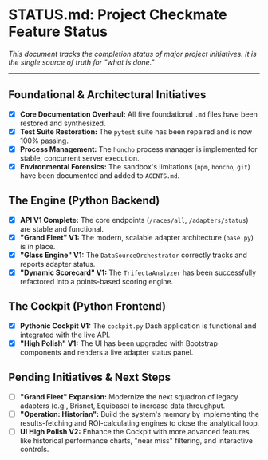 # STATUS.md: Project Checkmate Feature Status

*This document tracks the completion status of major project initiatives. It is the single source of truth for "what is done."*

---

## Foundational & Architectural Initiatives

- [x] **Core Documentation Overhaul:** All five foundational `.md` files have been restored and synthesized.
- [x] **Test Suite Restoration:** The `pytest` suite has been repaired and is now 100% passing.
- [x] **Process Management:** The `honcho` process manager is implemented for stable, concurrent server execution.
- [x] **Environmental Forensics:** The sandbox's limitations (`npm`, `honcho`, `git`) have been documented and added to `AGENTS.md`.

## The Engine (Python Backend)

- [x] **API V1 Complete:** The core endpoints (`/races/all`, `/adapters/status`) are stable and functional.
- [x] **"Grand Fleet" V1:** The modern, scalable adapter architecture (`base.py`) is in place.
- [x] **"Glass Engine" V1:** The `DataSourceOrchestrator` correctly tracks and reports adapter status.
- [x] **"Dynamic Scorecard" V1:** The `TrifectaAnalyzer` has been successfully refactored into a points-based scoring engine.

## The Cockpit (Python Frontend)

- [x] **Pythonic Cockpit V1:** The `cockpit.py` Dash application is functional and integrated with the live API.
- [x] **"High Polish" V1:** The UI has been upgraded with Bootstrap components and renders a live adapter status panel.

## Pending Initiatives & Next Steps

- [ ] **"Grand Fleet" Expansion:** Modernize the next squadron of legacy adapters (e.g., Brisnet, Equibase) to increase data throughput.
- [ ] **"Operation: Historian":** Build the system's memory by implementing the results-fetching and ROI-calculating engines to close the analytical loop.
- [ ] **UI High Polish V2:** Enhance the Cockpit with more advanced features like historical performance charts, "near miss" filtering, and interactive controls.

